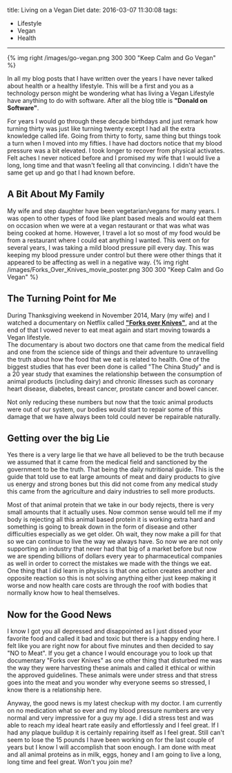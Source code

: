 title: Living on a Vegan Diet
date: 2016-03-07 11:30:08
tags:
- Lifestyle
- Vegan
- Health
---
{% img right /images/go-vegan.png 300 300 "Keep Calm and Go Vegan" %}

In all my blog posts that I have written over the years I have never talked about health or a healthy lifestyle.  This will be a first and you as a technology person might be wondering what has living a Vegan Lifestyle have anything to do with software.  After all the blog title is **"Donald on Software"**.

For years I would go through these decade birthdays and just remark how turning thirty was just like turning twenty except I had all the extra knowledge called life. Going from thirty to forty, same thing but things took a turn when I moved into my fifties.  I have had doctors notice that my blood pressure was a bit elevated.  I took longer to recover from physical activates.  Felt aches I never noticed before and I promised my wife that I would live a long, long time and that wasn't feeling all that convincing.  I didn't have the same get up and go that I had known before.

## A Bit About My Family
My wife and step daughter have been vegetarian/vegans for many years.  I was open to other types of food like plant based meals and would eat them on occasion when we were at a vegan restaurant or that was what was being cooked at home.  However, I travel a lot so most of my food would be from a restaurant where I could eat anything I wanted.  This went on for several years, I was taking a mild blood pressure pill every day.  This was keeping my blood pressure under control but there were other things that it appeared to be affecting as well in a negative way.
{% img right /images/Forks_Over_Knives_movie_poster.png 300 300 "Keep Calm and Go Vegan" %}
## The Turning Point for Me
During Thanksgiving weekend in November 2014, Mary (my wife) and I watched a documentary on Netflix called [**"Forks over Knives"**](http://www.bing.com/search?q=netflix+forks+over+knives&qs=AS&pq=netflix+forks+over&sc=1-18&sp=1&cvid=7FB1E1E182E14BAFAC1474507767F07F&FORM=QBLH&ghc=1), and at the end of that I vowed never to eat meat again and start moving towards a Vegan lifestyle.  
The documentary is about two doctors one that came from the medical field and one from the science side of things and their adventure to unravelling the truth about how the food that we eat is related to health.  One of the biggest studies that has ever been done is called "The China Study" and is a 20 year study that examines the relationship between the consumption of animal products (including dairy) and chronic illnesses such as coronary heart disease, diabetes, breast cancer, prostate cancer and bowel cancer.

Not only reducing these numbers but now that the toxic animal products were out of our system, our bodies would start to repair some of this damage that we have always been told could never be repairable naturally.
## Getting over the big Lie
Yes there is a very large lie that we have all believed to be the truth because we assumed that it came from the medical field and sanctioned by the government to be the truth.  That being the daily nutritional guide.  This is the guide that told use to eat large amounts of meat and dairy products to give us energy and strong bones but this did not come from any medical study this came from the agriculture and dairy industries to sell more products.  

Most of that animal protein that we take in our body rejects, there is very small amounts that it actually uses.  Now common sense would tell me if my body is rejecting all this animal based protein it is working extra hard and something is going to break down in the form of disease and other difficulties especially as we get older.  Oh wait, they now make a pill for that so we can continue to live the way we always have.  So now we are not only supporting an industry that never had that big of a market before but now we are spending billions of dollars every year to pharmaceutical companies as well in order to correct the mistakes we made with the things we eat.  One thing that I did learn in physics is that one action creates another and opposite reaction so this is not solving anything either just keep making it worse and now health care costs are through the roof with bodies that normally know how to heal themselves. 
## Now for the Good News
I know I got you all depressed and disappointed as I just dissed your favorite food and called it bad and toxic but there is a happy ending here.  I felt like you are right now for about five minutes and then decided to say "NO to Meat".  If you get a chance I would encourage you to look up that documentary "Forks over Knives" as one other thing that disturbed me was the way they were harvesting these animals and called it ethical or within the approved guidelines.  These animals were under stress and that stress goes into the meat and you wonder why everyone seems so stressed, I know there is a relationship here.

Anyway, the good news is my latest checkup with my doctor.  I am currently on no medication what so ever and my blood pressure numbers are very normal and very impressive for a guy my age.  I did a stress test and was able to reach my ideal heart rate easily and effortlessly and I feel great.  If I had any plaque buildup it is certainly repairing itself as I feel great.  Still can't seem to lose the 15 pounds I have been working on for the last couple of years but I know I will accomplish that soon enough.  I am done with meat and all animal proteins as in milk, eggs, honey and I am going to live a long, long time and feel great.  Won't you join me?